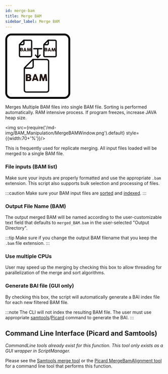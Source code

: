 ```yaml
---
id: merge-bam
title: Merge BAM
sidebar_label: Merge BAM
---
```


![merge-bam](/icons/BAM_Manipulation/MergeSamFiles_square.svg)

Merges Multiple BAM files into single BAM file. Sorting is performed automatically. RAM intensive process. If program freezes, increase JAVA heap size.

<img src={require('/md-img/BAM_Manipulation/MergeBAMWindow.png').default} style={{width:70+'%'}}/>

This is frequently used for replicate merging. All input files loaded will be merged to a single BAM file.

### File inputs (BAM list)
Make sure your inputs are properly formatted and use the appropriate `.bam` extension. This script also supports bulk selection and processing of files.

:::caution
Make sure your BAM input files are [sorted][sort-bam] and [indexed][bam-indexer].
:::

### Output File Name (BAM)
The output merged BAM will be named according to the user-customizable text field that defaults to `merged_BAM.bam` in the user-selected "Output Directory".

:::tip
Make sure if you change the output BAM filename that you keep the `.bam` file extension.
:::


### Use multiple CPUs
User may speed up the merging by checking this box to allow threading for parallelization of the merge and sort algorithms.

### Generate BAI file (GUI only)
By checking this box, the script will automatically generate a BAI index file for each new filtered BAM file.

:::note
The CLI will not index the resulting BAM file. The user must use appropriate [samtools][samtools-index]/[Picard][picard-index] command to generate the BAI.
:::

## Command Line Interface (Picard and Samtools)
_CommandLine tools already exist for this function. This tool only exists as a GUI wrapper in ScriptManager._

Please see the [Samtools merge tool][samtools-merge] or the [Picard MergeBamAlignment tool][picard-merge] for a command line tool that performs this function.

[samtools-index]:http://www.htslib.org/doc/samtools-index.html
[picard-index]:https://broadinstitute.github.io/picard/command-line-overview.html#BuildBamIndex

[samtools-merge]:http://www.htslib.org/doc/samtools-merge.html
[picard-merge]:https://broadinstitute.github.io/picard/command-line-overview.html#MergeBamAlignment

[sort-bam]:/docs/Tools/bam-manipulation/sort-bam
[bam-indexer]:/docs/Tools/bam-manipulation/bam-indexer
